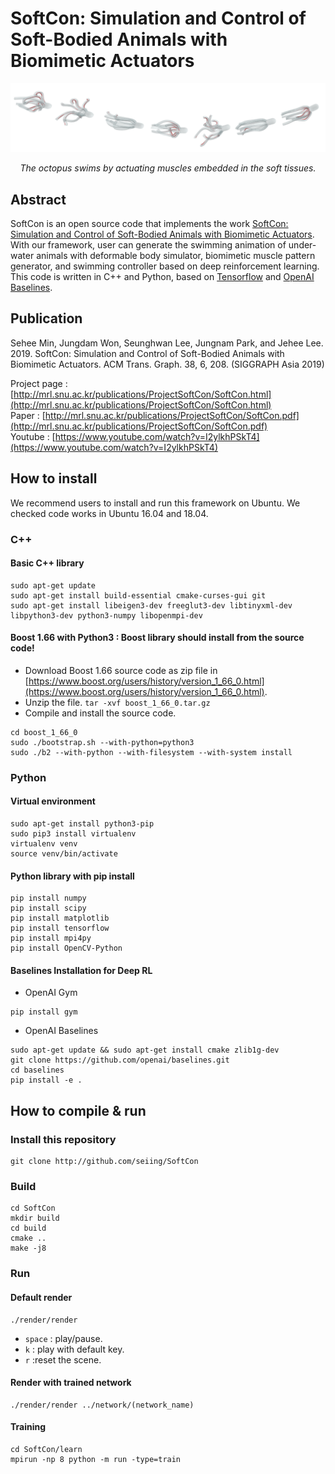 # SoftCon: Simulation and Control of Soft-Bodied Animals with Biomimetic Actuators

![SoftCon](SoftCon.png)
<p align="center">
<i>The octopus swims by actuating muscles embedded in the soft tissues.</i>
</p>

## Abstract
SoftCon is an open source code that implements the work [SoftCon: Simulation and Control of Soft-Bodied Animals with Biomimetic Actuators](http://mrl.snu.ac.kr/publications/ProjectSoftCon/SoftCon.html). With our framework, user can generate the swimming animation of under-water animals with deformable body simulator, biomimetic muscle pattern generator, and swimming controller based on deep reinforcement learning. This code is written in C++ and Python, based on [Tensorflow](https://github.com/tensorflow/tensorflow) and [OpenAI Baselines](https://github.com/openai/baselines). 

## Publication

Sehee Min, Jungdam Won, Seunghwan Lee, Jungnam Park, and Jehee Lee. 2019.
SoftCon: Simulation and Control of Soft-Bodied Animals with Biomimetic Actuators.
ACM Trans. Graph. 38, 6, 208. (SIGGRAPH Asia 2019)

Project page : [http://mrl.snu.ac.kr/publications/ProjectSoftCon/SoftCon.html](http://mrl.snu.ac.kr/publications/ProjectSoftCon/SoftCon.html)  
Paper : [http://mrl.snu.ac.kr/publications/ProjectSoftCon/SoftCon.pdf](http://mrl.snu.ac.kr/publications/ProjectSoftCon/SoftCon.pdf)  
Youtube : [https://www.youtube.com/watch?v=I2ylkhPSkT4](https://www.youtube.com/watch?v=I2ylkhPSkT4) 

## How to install

We recommend users to install and run this framework on Ubuntu. We checked code works in Ubuntu 16.04 and 18.04. 



### C++ 
#### Basic C++ library
```
sudo apt-get update
sudo apt-get install build-essential cmake-curses-gui git
sudo apt-get install libeigen3-dev freeglut3-dev libtinyxml-dev libpython3-dev python3-numpy libopenmpi-dev
```
#### Boost 1.66 with Python3 : **Boost library should install from the source code!**  
- Download Boost 1.66 source code as zip file in [https://www.boost.org/users/history/version_1_66_0.html](https://www.boost.org/users/history/version_1_66_0.html).
- Unzip the file. ``` tar -xvf boost_1_66_0.tar.gz ```
- Compile and install the source code.
```
cd boost_1_66_0
sudo ./bootstrap.sh --with-python=python3
sudo ./b2 --with-python --with-filesystem --with-system install
```

### Python
#### Virtual environment
````
sudo apt-get install python3-pip
sudo pip3 install virtualenv
virtualenv venv
source venv/bin/activate
````

#### Python library with pip install
````
pip install numpy
pip install scipy
pip install matplotlib
pip install tensorflow
pip install mpi4py
pip install OpenCV-Python
````

#### Baselines Installation for Deep RL
* OpenAI Gym
```
pip install gym
```
* OpenAI Baselines
```
sudo apt-get update && sudo apt-get install cmake zlib1g-dev
git clone https://github.com/openai/baselines.git
cd baselines
pip install -e .
```

## How to compile & run

### Install this repository
```
git clone http://github.com/seiing/SoftCon
```

### Build
```
cd SoftCon
mkdir build
cd build 
cmake ..
make -j8
```

### Run
#### Default render
```
./render/render
```

* ```space``` : play/pause.
* ```k``` : play with default key.
* ```r``` :reset the scene.

#### Render with trained network
```
./render/render ../network/(network_name)
```

#### Training
```
cd SoftCon/learn
mpirun -np 8 python -m run -type=train
```